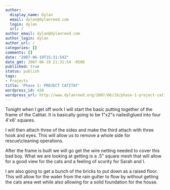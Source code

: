 ```yaml
---
author:
  display_name: Dylan
  email: dylan@dylanreed.com
  login: dylan
  url: /
author_email: dylan@dylanreed.com
author_login: dylan
author_url: /
categories: []
comments: []
date: "2007-06-19T15:31:54Z"
date_gmt: 2007-06-19 21:31:54 -0500
published: true
status: publish
tags:
- Projects
title: 'Phase 1: PROJECT CATITAT'
wordpress_id: 420
wordpress_url: http://www.dylanreed.org/2007/06/19/phase-1-project-catitat/
---
```


Tonight when I get off work I will start the basic putting together of the frame of the Catitat. It is basically going to be 1"x2"s nailed\glued into four 4'x6' squares.

I will then attach three of the sides and make the third attach with three hook and eyes. This will allow us to remove a whole side for rescue\cleaning operations.

After the frame is built we will go get the wire netting needed to cover this bad boy. What we are looking at getting is a .5" square mesh that will allow for a good view for the cats and a feeling of scurity for Sarah and I. 

I am also going to get a bunch of the bricks to put down as a raised floor. This will allow for the water from the rain gutter to flow by without getting the cats area wet while also allowing for a solid foundation for the house.
